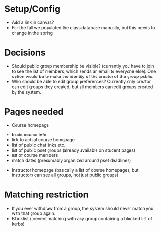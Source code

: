 Setup/Config
============

* Add a link in canvas?
* For the fall we populated the class database manually, but this needs to change in the spring

Decisions
=========

* Should public group membership be visible? (currently you have to join to see the list of members, which sends an email to everyone else).  One option would be to make the identity of the creator of the group public.
* Who should be able to edit group preferences?  Currently only creator can edit groups they created, but all members can edit groups created by the system.

Pages needed
=============

* Course homepage
 - basic course info
 - link to actual course homepage
 - list of public chat links etc,
 - list of public pset groups (already available on student pages)
 - list of course members
 - match dates (presumably organized around pset deadlines)
* Instructor homepage (basically a list of course homepages, but instructors can see all groups, not just public groups)

Matching restriction
====================

* If you ever withdraw from a group, the system should never match you with that group again.
* Blocklist (prevent matching with any group containing a blocked list of kerbs)

